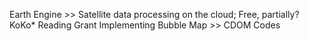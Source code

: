 Earth Engine >> Satellite data processing on the cloud; Free, partially?
KoKo*
Reading
Grant
Implementing Bubble Map >> CDOM Codes
